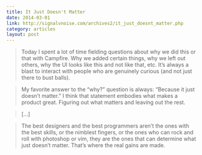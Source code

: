 ```yaml
---
title: It Just Doesn't Matter
date: 2014-03-01
link: http://signalvnoise.com/archives2/it_just_doesnt_matter.php
category: articles
layout: post
---
```


> Today I spent a lot of time fielding questions about why we did this or that
> with Campfire. Why we added certain things, why we left out others, why the UI
> looks like this and not like that, etc. It’s always a blast to interact with
> people who are genuinely curious (and not just there to bust balls).

> My favorite answer to the “why?” question is always: “Because it just doesn’t
> matter.” I think that statement embodies what makes a product great. Figuring
> out what matters and leaving out the rest.

> [...]

> The best designers and the best programmers aren’t the ones with the best
> skills, or the nimblest fingers, or the ones who can rock and roll with
> photoshop or vim, they are the ones that can determine what just doesn’t
> matter. That’s where the real gains are made.
